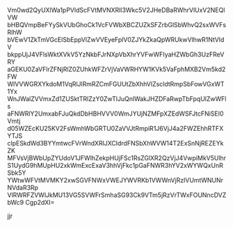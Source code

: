 Vm0wd2QyUXlWa1pPVldScFVtMVNXRll3Wkc5V2JHeDBaRWhrVlUxV2NEQlVW
bHBQVmpBeFYySkVUbGhoCk1VcFVWbXBCZUZkSFZrbGlSbWhvQ2sxWVFsRlhW
bVEwV1ZkTmVGcElSbEppVlZwVVEyeFplV0ZJYkZkaQpWRUkwVlhwR1NtVldV
bkppUjJ4VFlsWktXVkV5YzNkbFJrNXpVbXhrYVFwWFIyaHZWbGh3UzFReVRY
aGEKU0ZaVFlrZFNjRlZ0ZUhkWFZrVjVaVWRHYW1KVk5VaFphMXB2Vm5kd2FW
WlVVWGRXYkdoM1VqRlJlRmRZCmFGUUtZbXhhVlZscldtRmpSbFowVGxWT1Yx
WnJWalZVVmxZd1ZUSktTRlZzY0ZwTlJuQnlWakJHZDFaRwpTbFpqUlZwWFls
aFNWRlY2UmxabFJuQkdDbHBHVVV0WmJYUjNZMFpXZEdWSFJtcFNiSEI0Vmtj
d05WZEcKU25KV2FsWmhWbGRTU0ZaVVJtRmpiR1J6VjJ4a2FWZEhhRTFXYTJS
clpESkdWd3BYYmtwcFVrWndXRlJXCldrdFNSbXhWVW14T2ExSnNjREZEYkZK
MFVsVjBWbUpZYUdoV1JFWlhZekpHUjFSc1RsZGlXR2QzVjJ4VwpiMkV5Ulhr
S1UydG9hMUpHU2xkWmExcExaV3hhVjFkc1pGaFNWR3hYV2xWYWQxUnRSbk5Y
YWtwWFVtMVMKY2xwSGVFNWxVWEJYWVRKb1VWWnVjRzlVUmtWNUNrNVdaR3Rp
VlRWRFZVWlJkMU13VG5SVWFrSmhaSG93Ck9VTm5jRzVrTWxFOUNncDVZbWc9
Cgp2dXI=

jjr